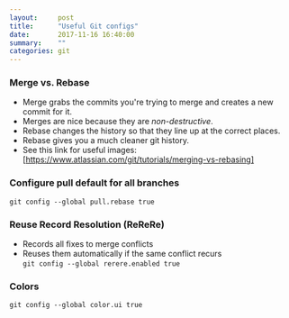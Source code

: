 ```yaml
---
layout:     post
title:      "Useful Git configs"
date:       2017-11-16 16:40:00
summary:    "" 
categories: git
---
```


### Merge vs. Rebase
* Merge grabs the commits you're trying to merge and creates a new commit for it.
* Merges are nice because they are *non-destructive*.
* Rebase changes the history so that they line up at the correct places.
* Rebase gives you a much cleaner git history.
* See this link for useful images: [https://www.atlassian.com/git/tutorials/merging-vs-rebasing]

### Configure pull default for all branches
`git config --global pull.rebase true`  

### Reuse Record Resolution (ReReRe)
* Records all fixes to merge conflicts
* Reuses them automatically if the same conflict recurs  
`git config --global rerere.enabled true`  

### Colors
`git config --global color.ui true`
